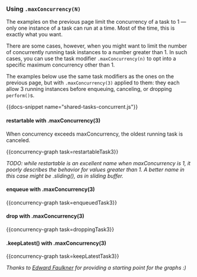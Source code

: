 <h3>Using <code>.maxConcurrency(N)</code></h3>

<p>
  The examples on the previous page limit the concurrency of a task to 1 &mdash; only
  one instance of a task can run at a time. Most of the time, this
  is exactly what you want.
</p>

<p>
  There are some cases, however, when you might want to limit
  the number of concurrently running task instances to a number greater
  than 1.  In such cases, you can use the task modifier
  <code>.maxConcurrency(n)</code> to opt into a specific maximum
  concurrency other than 1.
</p>

<p>
  The examples below use the same task modifiers as the ones on the previous
  page, but with <code>.maxConcurrency(3)</code> applied to them: they each
  allow 3 running instances before enqueuing, canceling, or dropping
  <code>perform()</code>s.
</p>

{{docs-snippet name="shared-tasks-concurrent.js"}}

<h4>restartable with .maxConcurrency(3)</h4>

<p>
  When concurrency exceeds maxConcurrency, the oldest running task is canceled.
</p>

{{concurrency-graph task=restartableTask3}}

<p>
  <em>
    TODO: while restartable is an excellent name when maxConcurrency
    is 1, it poorly describes the behavior for values greater than 1.
    A better name in this case might be .sliding(), as in sliding buffer.
  </em>
</p>


<h4>enqueue with .maxConcurrency(3)</h4>

{{concurrency-graph task=enqueuedTask3}}

<h4>drop with .maxConcurrency(3)</h4>

{{concurrency-graph task=droppingTask3}}

<h4>.keepLatest() with .maxConcurrency(3)</h4>

{{concurrency-graph task=keepLatestTask3}}

<p>
  <em>
    Thanks to <a href="https://github.com/ef4">Edward Faulkner</a> for providing
    a starting point for the graphs :)
  </em>
</p>
